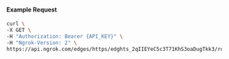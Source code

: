 <!-- Code generated for API Clients. DO NOT EDIT. -->

#### Example Request

```bash
curl \
-X GET \
-H "Authorization: Bearer {API_KEY}" \
-H "Ngrok-Version: 2" \
https://api.ngrok.com/edges/https/edghts_2qIIEYeC5c3T71KhS3oaDugTkk3/routes/edghtsrt_2qIIEa5XjJJj01l1f0f3nAwAKO0/traffic_policy
```
